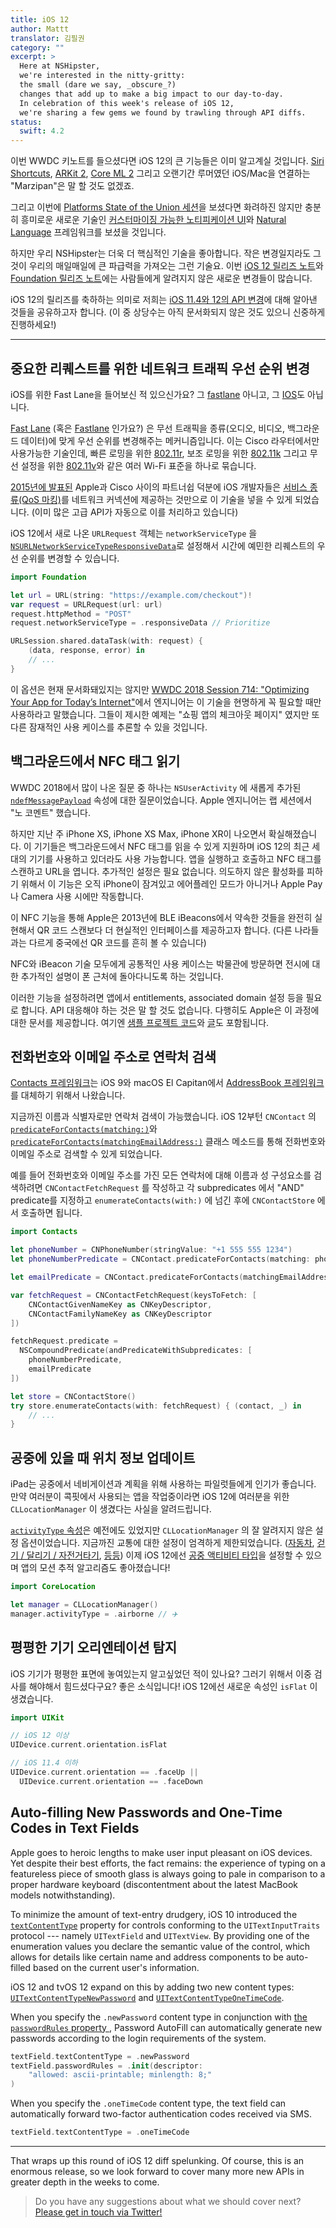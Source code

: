```yaml
---
title: iOS 12
author: Mattt
translator: 김필권
category: ""
excerpt: >
  Here at NSHipster,
  we're interested in the nitty-gritty:
  the small (dare we say, _obscure_?)
  changes that add up to make a big impact to our day-to-day.
  In celebration of this week's release of iOS 12,
  we're sharing a few gems we found by trawling through API diffs.
status:
  swift: 4.2
---
```


이번 WWDC 키노트를 들으셨다면 iOS 12의 큰 기능들은 이미 알고계실 것입니다. [Siri Shortcuts](https://developer.apple.com/documentation/sirikit#2979425), [ARKit 2](https://developer.apple.com/arkit/), [Core ML 2](https://developer.apple.com/machine-learning/) 그리고 오랜기간 루머였던 iOS/Mac을 연결하는 "Marzipan"은 말 할 것도 없겠죠.

그리고 이번에 [Platforms State of the Union 세션](https://developer.apple.com/videos/play/wwdc2018/102/)을 보셨다면 화려하진 않지만 충분히 흥미로운 새로운 기술인 [커스터마이징 가능한 노티피케이션 UI](https://developer.apple.com/documentation/usernotificationsui/)와 [Natural Language](https://developer.apple.com/documentation/naturallanguage) 프레임워크를 보셨을 것입니다.

하지만 우리 NSHipster는 더욱 더 핵심적인 기술을 좋아합니다. 작은 변경일지라도 그것이 우리의 매일매일에 큰 파급력을 가져오는 그런 기술요.
이번 [iOS 12 릴리즈 노트](https://developer.apple.com/documentation/ios_release_notes/ios_12_release_notes)와 [Foundation 릴리즈 노트](https://developer.apple.com/documentation/ios_release_notes/ios_12_release_notes/foundation_release_notes)에는 사람들에게 알려지지 않은 새로운 변경들이 많습니다.

iOS 12의 릴리즈를 축하하는 의미로 저희는 [iOS 11.4와 12의 API 변경](http://codeworkshop.net/objc-diff/sdkdiffs/ios/12.0/)에 대해 알아낸 것들을 공유하고자 합니다.
(이 중 상당수는 아직 문서화되지 않은 것도 있으니 신중하게 진행하세요!)

---

## 중요한 리퀘스트를 위한 네트워크 트래픽 우선 순위 변경

iOS를 위한 Fast Lane을 들어보신 적 있으신가요?
그 [fastlane](https://fastlane.tools) 아니고, 그 [IOS](https://www.cisco.com/c/en/us/products/ios-nx-os-software/ios-technologies/index.html)도 아닙니다.

[Fast Lane](https://developer.cisco.com/site/fast-lane/) (혹은 [Fastlane](https://www.cisco.com/c/dam/en/us/td/docs/wireless/controller/technotes/8-3/Optimizing_WiFi_Connectivity_and_Prioritizing_Business_Apps.pdf) 인가요?) 은 무선 트래픽을 종류(오디오, 비디오, 백그라운드 데이터)에 맞게 우선 순위를 변경해주는 메커니즘입니다.
이는 Cisco 라우터에서만 사용가능한 기술인데, 빠른 로밍을 위한 [802.11r](https://en.wikipedia.org/wiki/IEEE_802.11r-2008), 보조 로밍을 위한 [802.11k](https://en.wikipedia.org/wiki/IEEE_802.11k-2008) 그리고 무선 설정을 위한 [802.11v](https://en.wikipedia.org/wiki/IEEE_802.11v)와 같은 여러 Wi-Fi 표준을 하나로 묶습니다.

[2015년에 발표된](https://newsroom.cisco.com/press-release-content?type=webcontent&articleId=1715414) Apple과 Cisco 사이의 파트너쉽 덕분에 iOS 개발자들은 [서비스 종류(QoS 마킹)](https://developer.cisco.com/site/fast-lane/)를 네트워크 커넥션에 제공하는 것만으로 이 기술을 넣을 수 있게 되었습니다. (이미 많은 고급 API가 자동으로 이를 처리하고 있습니다)

iOS 12에서 새로 나온 `URLRequest` 객체는 `networkServiceType` 을 [`NSURLNetworkServiceTypeResponsiveData`](https://developer.apple.com/documentation/foundation/nsurlrequestnetworkservicetype/nsurlnetworkservicetyperesponsivedata?language=objc)로 설정해서 시간에 예민한 리퀘스트의 우선 순위를 변경할 수 있습니다.

```swift
import Foundation

let url = URL(string: "https://example.com/checkout")!
var request = URLRequest(url: url)
request.httpMethod = "POST"
request.networkServiceType = .responsiveData // Prioritize

URLSession.shared.dataTask(with: request) {
    (data, response, error) in
    // ...
}
```

이 옵션은 현재 문서화돼있지는 않지만 [WWDC 2018 Session 714: "Optimizing Your App for Today’s Internet"](https://developer.apple.com/videos/play/wwdc2018/714/)에서 엔지니어는 이 기술을 현명하게 꼭 필요할 때만 사용하라고 말했습니다. 그들이 제시한 예제는 "쇼핑 앱의 체크아웃 페이지" 였지만 또 다른 잠재적인 사용 케이스를 추론할 수 있을 것입니다.

## 백그라운드에서 NFC 태그 읽기

WWDC 2018에서 많이 나온 질문 중 하나는 `NSUserActivity` 에 새롭게 추가된 [`ndefMessagePayload`](https://developer.apple.com/documentation/foundation/nsuseractivity/2968463-ndefmessagepayload) 속성에 대한 질문이었습니다. Apple 엔지니어는 랩 세션에서 "노 코멘트" 했습니다.

하지만 지난 주 iPhone XS, iPhone XS Max, iPhone XR이 나오면서 확실해졌습니다. 이 기기들은 백그라운드에서 NFC 태그를 읽을 수 있게 지원하며 iOS 12의 최근 세대의 기기를 사용하고 있더라도 사용 가능합니다. 앱을 실행하고 호출하고 NFC 태그를 스캔하고 URL을 엽니다.
추가적인 설정은 필요 없습니다.
의도하지 않은 활성화를 피하기 위해서 이 기능은 오직 iPhone이 잠겨있고 에어플레인 모드가 아니거나 Apple Pay나 Camera 사용 시에만 작동합니다.

이 NFC 기능을 통해 Apple은 2013년에 BLE iBeacons에서 약속한 것들을 완전히 실현해서 QR 코드 스캔보다 더 현실적인 인터페이스를 제공하고자 합니다. (다른 나라들과는 다르게 중국에선 QR 코드를 흔히 볼 수 있습니다)

NFC와 iBeacon 기술 모두에게 공통적인 사용 케이스는 박물관에 방문하면 전시에 대한 추가적인 설명이 폰 근처에 돌아다니도록 하는 것입니다.

이러한 기능을 설정하려면 앱에서 entitlements, associated domain 설정 등을 필요로 합니다. API 대응해야 하는 것은 말 할 것도 없습니다.
다행히도 Apple은 이 과정에 대한 문서를 제공합니다. 여기엔 [샘플 프로젝트 코드](https://developer.apple.com/documentation/corenfc/building_an_nfc_tag_reader_app?changes=latest_minor)와 [글](https://developer.apple.com/documentation/corenfc/adding_support_for_background_tag_reading?changes=latest_minor)도 포함됩니다.

## 전화번호와 이메일 주소로 연락처 검색

[Contacts 프레임워크](https://developer.apple.com/documentation/contacts)는 iOS 9와 macOS El Capitan에서 [AddressBook 프레임워크](https://developer.apple.com/documentation/addressbook)를 대체하기 위해서 나왔습니다.

지금까진 이름과 식별자로만 연락처 검색이 가능했습니다. iOS 12부턴 `CNContact` 의 [`predicateForContacts(matching:)`](https://developer.apple.com/documentation/contacts/cncontact/3020511-predicateforcontacts)와 [`predicateForContacts(matchingEmailAddress:)`](https://developer.apple.com/documentation/contacts/cncontact/3020510-predicateforcontacts) 클래스 메소드를 통해 전화번호와 이메일 주소로 검색할 수 있게 되었습니다.

예를 들어 전화번호와 이메일 주소를 가진 모든 연락처에 대해 이름과 성 구성요소를 검색하려면 `CNContactFetchRequest` 를 작성하고 각 subpredicates 에서 "AND" predicate를 지정하고 `enumerateContacts(with:)` 에 넘긴 후에 `CNContactStore` 에서 호출하면 됩니다.

```swift
import Contacts

let phoneNumber = CNPhoneNumber(stringValue: "+1 555 555 1234")
let phoneNumberPredicate = CNContact.predicateForContacts(matching: phoneNumber)

let emailPredicate = CNContact.predicateForContacts(matchingEmailAddress: "johnny@example.com")

var fetchRequest = CNContactFetchRequest(keysToFetch: [
    CNContactGivenNameKey as CNKeyDescriptor,
    CNContactFamilyNameKey as CNKeyDescriptor
])

fetchRequest.predicate =
  NSCompoundPredicate(andPredicateWithSubpredicates: [
    phoneNumberPredicate,
    emailPredicate
])

let store = CNContactStore()
try store.enumerateContacts(with: fetchRequest) { (contact, _) in
    // ...
}
```

## 공중에 있을 때 위치 정보 업데이트

iPad는 공중에서 네비게이션과 계획을 위해 사용하는 파일럿들에게 인기가 좋습니다.
만약 여러분이 콕핏에서 사용되는 앱을 작업중이라면 iOS 12에 여러분을 위한 `CLLocationManager` 이 생겼다는 사실을 알려드립니다.

[`activityType` 속성](https://developer.apple.com/documentation/corelocation/cllocationmanager/1620567-activitytype)은 예전에도 있었지만 `CLLocationManager` 의 잘 알려지지 않은 설정 옵션이었습니다.
지금까진 교통에 대한 설정이 엄격하게 제한되었습니다. ([자동차](https://developer.apple.com/documentation/corelocation/clactivitytype/automotivenavigation), [걷기 / 달리기 / 자전거타기](https://developer.apple.com/documentation/corelocation/clactivitytype/fitness), [등등](https://developer.apple.com/documentation/corelocation/clactivitytype/other))
이제 iOS 12에선 [공중 액티비티 타입](https://developer.apple.com/documentation/corelocation/clactivitytype/clactivitytypeairborne?language=objc)을 설정할 수 있으며 앱의 모션 추적 알고리즘도 좋아졌습니다!

```swift
import CoreLocation

let manager = CLLocationManager()
manager.activityType = .airborne // ✈️
```

## 평평한 기기 오리엔테이션 탐지

iOS 기기가 평평한 표면에 놓여있는지 알고싶었던 적이 있나요? 그러기 위해서 이중 검사를 해야해서 힘드셨다구요? 좋은 소식입니다! iOS 12에선 새로운 속성인 `isFlat` 이 생겼습니다.

```swift
import UIKit

// iOS 12 이상
UIDevice.current.orientation.isFlat

// iOS 11.4 이하
UIDevice.current.orientation == .faceUp ||
  UIDevice.current.orientation == .faceDown
```


## Auto-filling New Passwords and One-Time Codes in Text Fields


Apple goes to heroic lengths to make user input pleasant on iOS devices.
Yet despite their best efforts, the fact remains: the experience of typing on a featureless piece of smooth glass is always going to pale in comparison to a proper hardware keyboard (discontentment about the latest MacBook models notwithstanding).


To minimize the amount of text-entry drudgery, iOS 10 introduced the [`textContentType`](https://developer.apple.com/documentation/uikit/uitextcontenttype) property for controls conforming to the `UITextInputTraits` protocol --- namely `UITextField` and `UITextView`.
By providing one of the enumeration values you declare the semantic value of the control, which allows for details like certain name and address components to be auto-filled based on the current user's information.


iOS 12 and tvOS 12 expand on this by adding two new content types: [`UITextContentTypeNewPassword`](https://developer.apple.com/documentation/uikit/uitextcontenttype/2980929-newpassword) and [`UITextContentTypeOneTimeCode`](https://developer.apple.com/documentation/uikit/uitextcontenttype/2980930-onetimecode).


When you specify the `.newPassword` content type in conjunction with [the `passwordRules` property ](https://nshipster.com/uitextinputpasswordrules/), Password AutoFill can automatically generate new passwords according to the login requirements of the system.

```swift
textField.textContentType = .newPassword
textField.passwordRules = .init(descriptor:
    "allowed: ascii-printable; minlength: 8;"
)
```


When you specify the `.oneTimeCode` content type, the text field can automatically forward two-factor authentication codes received via SMS.

```swift
textField.textContentType = .oneTimeCode
```

---


That wraps up this round of iOS 12 diff spelunking.
Of course, this is an enormous release, so we look forward to cover many more new APIs in greater depth in the weeks to come.


> Do you have any suggestions about what we should cover next?
> [Please get in touch via Twitter!](https://twitter.com/NSHipster/)
